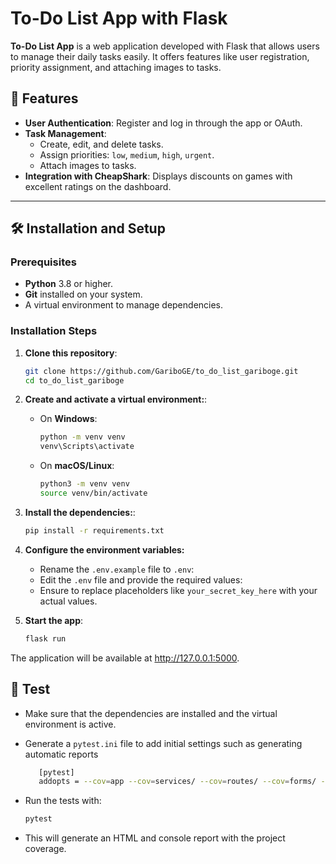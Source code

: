 # To-Do List App with Flask

**To-Do List App** is a web application developed with Flask that allows users to manage their daily tasks easily. It offers features like user registration, priority assignment, and attaching images to tasks.

## 🚀 Features

- **User Authentication**: Register and log in through the app or OAuth.
- **Task Management**:
  - Create, edit, and delete tasks.
  - Assign priorities: `low`, `medium`, `high`, `urgent`.
  - Attach images to tasks.
- **Integration with CheapShark**: Displays discounts on games with excellent ratings on the dashboard.

  
---

## 🛠️ Installation and Setup

### Prerequisites

- **Python** 3.8 or higher.
- **Git** installed on your system.
- A virtual environment to manage dependencies.

### Installation Steps

1. **Clone this repository**:
   ```bash
   git clone https://github.com/GariboGE/to_do_list_gariboge.git
   cd to_do_list_gariboge

2. **Create and activate a virtual environment:**:

   - On **Windows**:
     ```bash
     python -m venv venv
     venv\Scripts\activate
     ```

   - On **macOS/Linux**:
     ```bash
     python3 -m venv venv
     source venv/bin/activate
     ```

4. **Install the dependencies:**:
   ```bash
   pip install -r requirements.txt

5. **Configure the environment variables:**
   - Rename the `.env.example` file to `.env`:
   - Edit the `.env` file and provide the required values:
   - Ensure to replace placeholders like `your_secret_key_here` with your actual values.

6. **Start the app**:
   ```bash
   flask run

The application will be available at http://127.0.0.1:5000.


## 🧪 Test
- Make sure that the dependencies are installed and the virtual environment is active.

- Generate a `pytest.ini` file to add initial settings such as generating automatic reports 
   ```bash
      [pytest]
      addopts = --cov=app --cov=services/ --cov=routes/ --cov=forms/ --cov=models/ --cov-report=html --cov-report=term-missing

- Run the tests with:
   ```bash
   pytest
- This will generate an HTML and console report with the project coverage.

